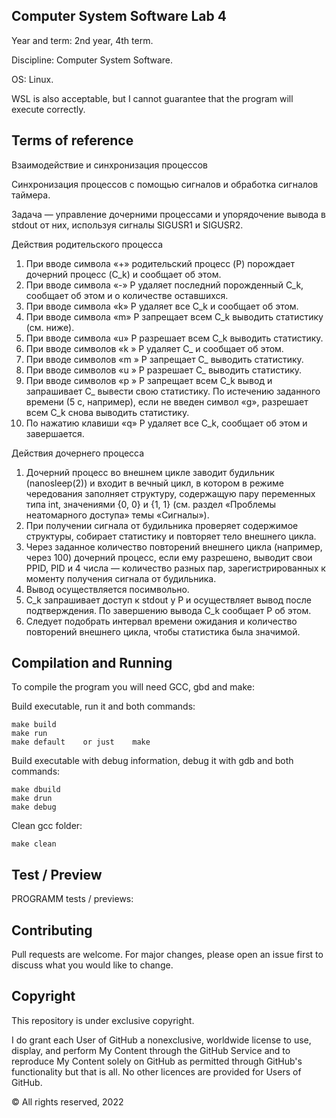 ## Computer System Software Lab 4
Year and term: 2nd year, 4th term.

Discipline:	Computer System Software.

OS:			Linux.

WSL is also acceptable, but I cannot guarantee that the program will execute correctly.

## Terms of reference
Взаимодействие и синхронизация процессов

Синхронизация процессов с помощью сигналов и обработка сигналов таймера.

Задача — управление дочерними процессами и упорядочение вывода в stdout от них, используя сигналы SIGUSR1 и SIGUSR2.

Действия родительского процесса

1.	При вводе символа «+» pодительский процесс (P) порождает дочерний процесс (C_k) и сообщает об этом.
2.	При вводе символа «-» P удаляет последний порожденный C_k, сообщает об этом и о количестве оставшихся.
3.	При вводе символа «k» P удаляет все C_k и сообщает об этом.
4.	При вводе символа «m» P запрещает всем C_k выводить статистику (см. ниже).
5.	При вводе символа «u» P разрешает всем C_k выводить статистику.
6.	При вводе символов «k <num>» P удаляет C_<num> и сообщает об этом.
7.	При вводе символов «m <num>» P запрещает C_<num> выводить статистику.
8.	При вводе символов «u <num>» P разрешает C_<num> выводить статистику.
9.	При вводе символов «p <num>» P запрещает всем C_k вывод и запрашивает C_<num> вывести свою статистику. По истечению заданного времени (5 с, например), если не введен символ «g», разрешает всем C_k снова выводить статистику.
10.	По нажатию клавиши «q» P удаляет все C_k, сообщает об этом и завершается.

Действия дочернего процесса

1.	Дочерний процесс во внешнем цикле заводит будильник (nanosleep(2)) и входит в вечный цикл, в котором в режиме чередования заполняет структуру, содержащую пару переменных типа int, значениями {0, 0} и {1, 1} (см. раздел «Проблемы неатомарного доступа» темы «Сигналы»).
2.	При получении сигнала от будильника проверяет содержимое структуры, собирает статистику и повторяет тело внешнего цикла.
3.	Через заданное количество повторений внешнего цикла (например, через 100) дочерний процесс, если ему разрешено, выводит свои PPID, PID и 4 числа — количество разных пар, зарегистрированных к моменту получения сигнала от будильника.
4.	Вывод осуществляется посимвольно.
5.	C_k запрашивает доступ к stdout у P и осуществляет вывод после подтверждения. По завершению вывода C_k сообщает P об этом.
6.	Следует подобрать интервал времени ожидания и количество повторений внешнего цикла, чтобы статистика была значимой.

## Compilation and Running
To compile the program you will need GCC, gbd and make:

Build executable, run it and both commands:
```
make build
make run
make default    or just    make
```
Build executable with debug information, debug it with gdb and both commands:
```
make dbuild
make drun
make debug
```
Clean gcc folder:
```
make clean
```


## Test / Preview
PROGRAMM tests / previews:

## Contributing
Pull requests are welcome. For major changes, please open an issue first to discuss what you would like to change.

## Copyright
This repository is under exclusive copyright.

I do grant each User of GitHub a nonexclusive, worldwide license to use, display, and perform My Content through the GitHub Service and to reproduce My Content solely on GitHub as permitted through GitHub's functionality but that is all. No other licences are provided for Users of GitHub.

© All rights reserved, 2022
